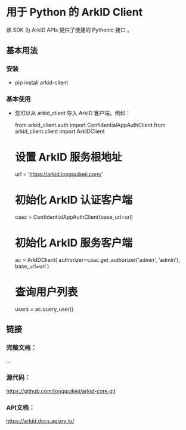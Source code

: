# 用于 Python 的 ArkID Client

该 SDK 为 ArkID APIs 提供了便捷的 Pythonic 接口 。

## 基本用法

### 安装 

- pip install arkid-client

### 基本使用

- 您可以从 arkid_client 导入 ArkID 客户端。例如：


    from arkid_client.auth import ConfidentialAppAuthClient
    from arkid_client.client import ArkIDClient
    
    # 设置 ArkID 服务根地址
    url = 'https://arkid.longguikeji.com/'
    
    # 初始化 ArkID 认证客户端
    caac = ConfidentialAppAuthClient(base_url=url)
    
    # 初始化 ArkID 服务客户端
    ac = ArkIDClient(
        authorizer=caac.get_authorizer('admin', 'admin'), 
        base_url=url
    )
    
    # 查询用户列表
    users = ac.query_user()

## 链接

### 完整文档：
...

### 源代码：
https://github.com/longguikeji/arkid-core.git

### API文档：
https://arkid.docs.apiary.io/
